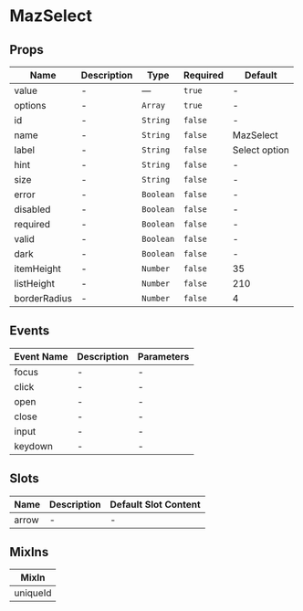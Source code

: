 # MazSelect

## Props

<!-- @vuese:MazSelect:props:start -->

| Name         | Description | Type      | Required | Default       |
| ------------ | ----------- | --------- | -------- | ------------- |
| value        | -           | —         | `true`   | -             |
| options      | -           | `Array`   | `true`   | -             |
| id           | -           | `String`  | `false`  | -             |
| name         | -           | `String`  | `false`  | MazSelect     |
| label        | -           | `String`  | `false`  | Select option |
| hint         | -           | `String`  | `false`  | -             |
| size         | -           | `String`  | `false`  | -             |
| error        | -           | `Boolean` | `false`  | -             |
| disabled     | -           | `Boolean` | `false`  | -             |
| required     | -           | `Boolean` | `false`  | -             |
| valid        | -           | `Boolean` | `false`  | -             |
| dark         | -           | `Boolean` | `false`  | -             |
| itemHeight   | -           | `Number`  | `false`  | 35            |
| listHeight   | -           | `Number`  | `false`  | 210           |
| borderRadius | -           | `Number`  | `false`  | 4             |

<!-- @vuese:MazSelect:props:end -->

## Events

<!-- @vuese:MazSelect:events:start -->

| Event Name | Description | Parameters |
| ---------- | ----------- | ---------- |
| focus      | -           | -          |
| click      | -           | -          |
| open       | -           | -          |
| close      | -           | -          |
| input      | -           | -          |
| keydown    | -           | -          |

<!-- @vuese:MazSelect:events:end -->

## Slots

<!-- @vuese:MazSelect:slots:start -->

| Name  | Description | Default Slot Content |
| ----- | ----------- | -------------------- |
| arrow | -           | -                    |

<!-- @vuese:MazSelect:slots:end -->

## MixIns

<!-- @vuese:MazSelect:mixIns:start -->

| MixIn    |
| -------- |
| uniqueId |

<!-- @vuese:MazSelect:mixIns:end -->
